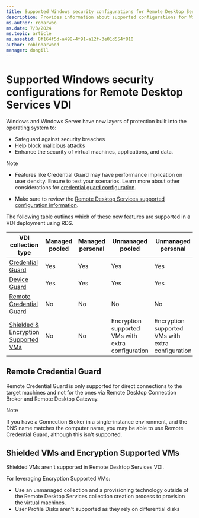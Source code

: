 ```yaml
---
title: Supported Windows security configurations for Remote Desktop Services VDI
description: Provides information about supported configurations for Windows VDI with RDS in Windows Server.
ms.author: roharwoo
ms.date: 7/3/2024
ms.topic: article
ms.assetid: 8f164f5d-a498-4f91-a12f-3e01d554f810
author: robinharwood
manager: dongill
---
```


# Supported Windows security configurations for Remote Desktop Services VDI

>

Windows and Windows Server have new layers of protection built into the operating system to:

- Safeguard against security breaches
- Help block malicious attacks
- Enhance the security of virtual machines, applications, and data.

> [!NOTE]
>
> - Features like Credential Guard may have performance implication on user density. Ensure to test your scenarios. Learn more about other considerations for [credential guard configuration](/windows/security/identity-protection/credential-guard/considerations-known-issues).
>
> - Make sure to review the [Remote Desktop Services supported configuration information](rds-supported-config.md).

The following table outlines which of these new features are supported in a VDI deployment using RDS.

|  VDI collection  type               |  Managed  pooled |  Managed  personal |  Unmanaged  pooled                                     |  Unmanaged  personal                                    |
|-------------------------------------|------------------|--------------------|--------------------------------------------------------|--------------------------------------------------------|
| [Credential Guard](/windows/security/identity-protection/credential-guard/credential-guard)                    | Yes              | Yes                | Yes                                                    | Yes                                                    |
| [Device Guard](/windows/security/threat-protection/windows-defender-application-control/windows-defender-application-control-deployment-guide)                        | Yes              | Yes                | Yes                                                    | Yes                                                    |
| [Remote Credential Guard](/windows/security/identity-protection/remote-credential-guard)             | No               | No                 | No                                                     | No                                                     |
| [Shielded & Encryption Supported VMs](../../security/guarded-fabric-shielded-vm/guarded-fabric-and-shielded-vms.md) | No               | No                 | Encryption supported VMs with extra configuration | Encryption supported VMs with extra configuration |

## Remote Credential Guard

Remote Credential Guard is only supported for direct connections to the target machines and not for the ones via Remote Desktop Connection Broker and Remote Desktop Gateway.
> [!NOTE]
> If you have a Connection Broker in a single-instance environment, and the DNS name matches the computer name, you may be able to use Remote Credential Guard, although this isn't supported.

## Shielded VMs and Encryption Supported VMs

Shielded VMs aren't supported in Remote Desktop Services VDI.

For leveraging Encryption Supported VMs:
- Use an unmanaged collection and a provisioning technology outside of the Remote Desktop Services collection creation process to provision the virtual machines.
- User Profile Disks aren't supported as they rely on differential disks

